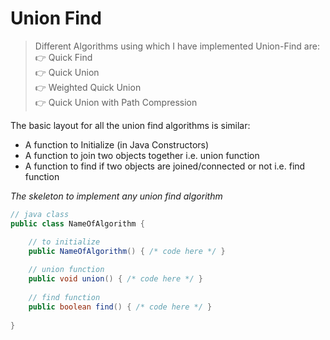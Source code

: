 # Union Find

> Different Algorithms using which I have implemented Union-Find are:    
> 👉 Quick Find  
> 👉 Quick Union  
> 👉 Weighted Quick Union  
> 👉 Quick Union with Path Compression

The basic layout for all the union find algorithms is similar:

- A function to Initialize (in Java Constructors)
- A function to join two objects together i.e. union function
- A function to find if two objects are joined/connected or not i.e. find function

_The skeleton to implement any union find algorithm_

```java
// java class
public class NameOfAlgorithm {

    // to initialize
    public NameOfAlgorithm() { /* code here */ }
    
    // union function
    public void union() { /* code here */ }
    
    // find function
    public boolean find() { /* code here */ }
    
}
```
